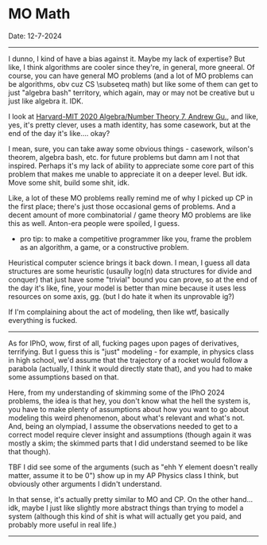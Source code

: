 # MO Math

Date: 12-7-2024

---

I dunno, I kind of have a bias against it. Maybe my lack of expertise? But like, I think algorithms are cooler since they're, in general, more gneeral. Of course, you can have general MO problems (and a lot of MO problems can be algorithms, obv cuz CS \subseteq math) but like some of them can get to just "algebra bash" territory, which again, may or may not be creative but u just like algebra it. IDK. 

I look at [Harvard-MIT 2020 Algebra/Number Theory 7, Andrew Gu.](https://artofproblemsolving.com/community/c2202h2087484_a_barrage_of_problems_from_the_past_few_months), and like, yes, it's pretty clever, uses a math identity, has some casework, but at the end of the day it's like.... okay? 

I mean, sure, you can take away some obvious things - casework, wilson's theorem, algebra bash, etc. for future problems but damn am I not that inspired. Perhaps it's my lack of ability to appreciate some core part of this problem that makes me unable to appreciate it on a deeper level. But idk. Move some shit, build some shit, idk. 

Like, a lot of these MO problems really remind me of why I picked up CP in the first place; there's just those occasional gems of problems. And a decent amount of more combinatorial / game theory MO problems are like this as well. Anton-era people were spoiled, I guess. 

- pro tip: to make a competitive programmer like you, frame the problem as an algorithm, a game, or a constructive problem. 

Heuristical computer science brings it back down. I mean, I guess all data structures are some heuristic (usaully log(n) data structures for divide and conquer) that just have some "trivial" bound you can prove, so at the end of the day it's like, fine, your model is better than mine because it uses less resources on some axis, gg. (but I do hate it when its unprovable ig?)

If I'm complaining about the act of modeling, then like wtf, basically everything is fucked. 

----

As for IPhO, wow, first of all, fucking pages upon pages of derivatives, terrifying. But I guess this is "just" modeling - for example, in physics class in high school, we'd assume that the trajectory of a rocket would follow a parabola (actually, I think it would directly state that), and you had to make some assumptions based on that. 

Here, from my understanding of skimming some of the IPhO 2024 problems, the idea is that hey, you don't know what the hell the system is, you have to make plenty of assumptions about how you want to go about modeling this weird phenomenon, about what's relevant and what's not. And, being an olympiad, I assume the observations needed to get to a correct model require clever insight and assumptions (though again it was mostly a skim; the skimmed parts that I did understand seemed to be like that though). 

TBF I did see some of the arguments (such as "ehh Y element doesn't really matter, assume it to be 0") show up in my AP Physics class I think, but obviously other arguments I didn't understand.

In that sense, it's actually pretty similar to MO and CP. On the other hand... idk, maybe I just like slightly more abstract things than trying to model a system (although this kind of shit is what will actually get you paid, and probably more useful in real life.)

---

